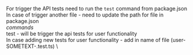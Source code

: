 For trigger the API tests need to run the `test` command from package.json \
In case of trigger another file - need to update the path for file in package.json \
_commands_ \
test - will be trigger the api tests for user functionality \
In case adding new tests for user functionality - add in name of file (user-SOMETEXT-.test.ts) \

